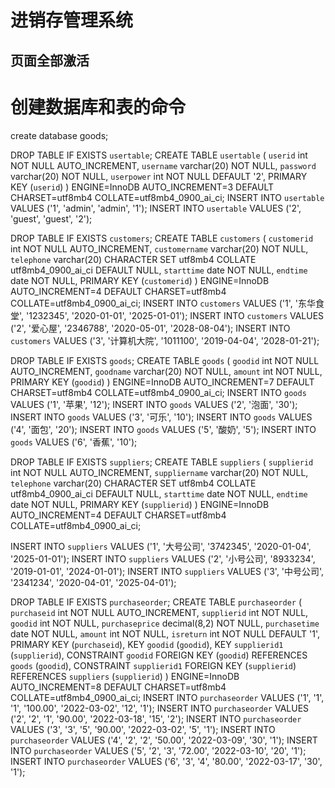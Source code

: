 # 进销存管理系统

## 页面全部激活

# 创建数据库和表的命令

create database goods;

DROP TABLE IF EXISTS `usertable`;
CREATE TABLE `usertable` (
  `userid` int NOT NULL AUTO_INCREMENT,
  `username` varchar(20) NOT NULL,
  `password` varchar(20) NOT NULL,
  `userpower` int NOT NULL DEFAULT '2',
  PRIMARY KEY (`userid`)
) ENGINE=InnoDB AUTO_INCREMENT=3 DEFAULT CHARSET=utf8mb4 COLLATE=utf8mb4_0900_ai_ci;
INSERT INTO `usertable` VALUES ('1', 'admin', 'admin', '1');
INSERT INTO `usertable` VALUES ('2', 'guest', 'guest', '2');

DROP TABLE IF EXISTS `customers`;
CREATE TABLE `customers` (
  `customerid` int NOT NULL AUTO_INCREMENT,
  `customername` varchar(20) NOT NULL,
  `telephone` varchar(20) CHARACTER SET utf8mb4 COLLATE utf8mb4_0900_ai_ci DEFAULT NULL,
  `starttime` date NOT NULL,
  `endtime` date NOT NULL,
  PRIMARY KEY (`customerid`)
) ENGINE=InnoDB AUTO_INCREMENT=4 DEFAULT CHARSET=utf8mb4 COLLATE=utf8mb4_0900_ai_ci;
INSERT INTO `customers` VALUES ('1', '东华食堂', '1232345', '2020-01-01', '2025-01-01');
INSERT INTO `customers` VALUES ('2', '爱心屋', '2346788', '2020-05-01', '2028-08-04');
INSERT INTO `customers` VALUES ('3', '计算机大院', '1011100', '2019-04-04', '2028-01-21');

DROP TABLE IF EXISTS `goods`;
CREATE TABLE `goods` (
  `goodid` int NOT NULL AUTO_INCREMENT,
  `goodname` varchar(20) NOT NULL,
  `amount` int NOT NULL,
  PRIMARY KEY (`goodid`)
) ENGINE=InnoDB AUTO_INCREMENT=7 DEFAULT CHARSET=utf8mb4 COLLATE=utf8mb4_0900_ai_ci;
INSERT INTO `goods` VALUES ('1', '苹果', '12');
INSERT INTO `goods` VALUES ('2', '泡面', '30');
INSERT INTO `goods` VALUES ('3', '可乐', '10');
INSERT INTO `goods` VALUES ('4', '面包', '20');
INSERT INTO `goods` VALUES ('5', '酸奶', '5');
INSERT INTO `goods` VALUES ('6', '香蕉', '10');

DROP TABLE IF EXISTS `suppliers`;
CREATE TABLE `suppliers` (
  `supplierid` int NOT NULL AUTO_INCREMENT,
  `suppliername` varchar(20) NOT NULL,
  `telephone` varchar(20) CHARACTER SET utf8mb4 COLLATE utf8mb4_0900_ai_ci DEFAULT NULL,
  `starttime` date NOT NULL,
  `endtime` date NOT NULL,
  PRIMARY KEY (`supplierid`)
) ENGINE=InnoDB AUTO_INCREMENT=4 DEFAULT CHARSET=utf8mb4 COLLATE=utf8mb4_0900_ai_ci;

INSERT INTO `suppliers` VALUES ('1', '大号公司', '3742345', '2020-01-04', '2025-01-01');
INSERT INTO `suppliers` VALUES ('2', '小号公司', '8933234', '2019-01-01', '2024-01-01');
INSERT INTO `suppliers` VALUES ('3', '中号公司', '2341234', '2020-04-01', '2025-04-01');

DROP TABLE IF EXISTS `purchaseorder`;
CREATE TABLE `purchaseorder` (
  `purchaseid` int NOT NULL AUTO_INCREMENT,
  `supplierid` int NOT NULL,
  `goodid` int NOT NULL,
  `purchaseprice` decimal(8,2) NOT NULL,
  `purchasetime` date NOT NULL,
  `amount` int NOT NULL,
  `isreturn` int NOT NULL DEFAULT '1',
  PRIMARY KEY (`purchaseid`),
  KEY `goodid` (`goodid`),
  KEY `supplierid1` (`supplierid`),
  CONSTRAINT `goodid` FOREIGN KEY (`goodid`) REFERENCES `goods` (`goodid`),
  CONSTRAINT `supplierid1` FOREIGN KEY (`supplierid`) REFERENCES `suppliers` (`supplierid`)
) ENGINE=InnoDB AUTO_INCREMENT=8 DEFAULT CHARSET=utf8mb4 COLLATE=utf8mb4_0900_ai_ci;
INSERT INTO `purchaseorder` VALUES ('1', '1', '1', '100.00', '2022-03-02', '12', '1');
INSERT INTO `purchaseorder` VALUES ('2', '2', '1', '90.00', '2022-03-18', '15', '2');
INSERT INTO `purchaseorder` VALUES ('3', '3', '5', '90.00', '2022-03-02', '5', '1');
INSERT INTO `purchaseorder` VALUES ('4', '2', '2', '50.00', '2022-03-09', '30', '1');
INSERT INTO `purchaseorder` VALUES ('5', '2', '3', '72.00', '2022-03-10', '20', '1');
INSERT INTO `purchaseorder` VALUES ('6', '3', '4', '80.00', '2022-03-17', '30', '1');
